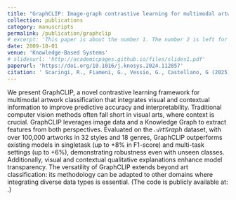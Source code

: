 ```yaml
---
title: "GraphCLIP: Image-graph contrastive learning for multimodal artwork classification"
collection: publications
category: manuscripts
permalink: /publication/graphclip
# excerpt: 'This paper is about the number 1. The number 2 is left for future work.'
date: 2009-10-01
venue: 'Knowledge-Based Systems'
# slidesurl: 'http://academicpages.github.io/files/slides1.pdf'
paperurl: 'https://doi.org/10.1016/j.knosys.2024.112857'
citation: ' Scaringi, R., Fiameni, G., Vessio, G., Castellano, G (2025). &quot;GraphCLIP: Image-graph contrastive learning for multimodal artwork classification; <i>KBS</i>. 310 (112857).'
---
```


We present GraphCLIP, a novel contrastive learning framework for multimodal artwork classification that integrates visual and contextual information to improve predictive accuracy and interpretability. Traditional computer vision methods often fall short in visual arts, where context is crucial. GraphCLIP leverages image data and a Knowledge Graph to extract features from both perspectives. Evaluated on the $\mathcal{A}rt\mathcal{G}raph$ dataset,
with over 100,000 artworks in 32 styles and 18 genres, GraphCLIP outperforms existing models in singletask (up to +8% in F1-score) and multi-task settings (up to +6%), demonstrating robustness even with unseen classes. Additionally, visual and contextual qualitative explanations enhance model transparency. The versatility of GraphCLIP extends beyond art classification: its methodology can be adapted to other domains where integrating diverse data types is essential. (The code is publicly available at: [](https://github.com/CILABArtGraph/graphclip.git).)